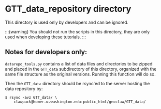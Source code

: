 # GTT_data_repository directory

This directory is used only by developers and can be ignored.

:::{warning}
You should not run the scripts in this directory, they are only used when
developing these tutorials.
:::


## Notes for developers only:

`datarepo_tools.py` contains a list of data files and directories
to be zipped and placed in the `GTT_data` subdirectory of this directory,
organized with the same file structure as the original versions.
Running this function will do so.  

Then the `GTT_data` directory should be rsync'ed to the server hosting the data
repository by:

    $ rsync -avz GTT_data/ \
        clawpack@homer.u.washington.edu:public_html/geoclaw/GTT_data/
